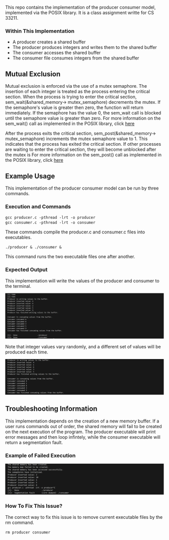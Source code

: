 This repo contains the implementation of the producer consumer model, 
implemented via the POSIX library. It is a class assignment writte for CS 33211. 

### Within This Implementation
- A producer creates a shared buffer
- The producer produces integers and writes them to the shared buffer
- The consumer accesses the shared buffer
- The consumer file consumes integers from the shared buffer

## Mutual Exclusion 
Mutual exclusion is enforced via the use of a mutex semaphore. The insertion of each integer is treated as the process entering the critical section. 
When the process is trying to enter the critical section, sem_wait(&shared_memory-> mutex_semaphore) decrements the mutex. If the semaphore's value is
greater then zero, the function will return immediately. If the semaphore has the value 0, the sem_wait call is blocked until the semaphore value is greater than zero. 
For more information on the sem_wait() call as implemented in the POSIX library, click [here](https://man7.org/linux/man-pages/man3/sem_wait.3.html)

After the process exits the critical section, sem_post(&shared_memory-> mutex_semaphore) increments the mutex semaphore value to 1. This indicates 
that the process has exited the critical section. If other processes are waiting to enter the critical section, they will become unblocked after the 
mutex is For more information on the sem_post() call as implemented in the POSIX library, click [here](https://man7.org/linux/man-pages/man3/sem_post.3.html)

## Example Usage
This implementation of the producer consumer model can be run by three commands.

### Execution and Commands 
```
gcc producer.c -pthread -lrt -o producer
gcc consumer.c -pthread -lrt -o consumer 
```
These commands compile the producer.c and consumer.c files into executables. 

```
./producer & ./consumer &
```
This command runs the two executable files one after another.

### Expected Output
This implementation will write the values of the producer and consumer to the terminal.

![Expected Output 1](images/expected_output.png)

Note that integer values vary randomly, and a different set of values will be produced each time. 

![Expected Output 2](images/expected_output2.png) 

## Troubleshooting Information 
This implementation depends on the creation of a new memory buffer. If a user runs commands out of order, the shared memory will fail to be created on the next execution of the program. The producer executable will print error messages and then loop infintely, while the consumer executable will return a segmentation fault. 

### Example of Failed Execution 
![Failed Output](images/failed_output.png)

### How To Fix This Issue?
The correct way to fix this issue is to remove current executable files by the rm command.
```
rm producer consumer
```



   
